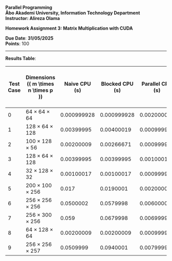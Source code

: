 **Parallel Programming**  
**Åbo Akademi University, Information Technology Department**  
**Instructor: Alireza Olama**

**Homework Assignment 3: Matrix Multiplication with CUDA**

**Due Date**: **31/05/2025**  
**Points**: 100

---



**Results Table**:

| Test Case | Dimensions (\( m \times n \times p \)) | Naive CPU (s) | Blocked CPU (s) | Parallel CPU (s) | Naive CUDA (s) | Tiled CUDA (s) | Tiled CUDA Speedup (vs. Naive CUDA) | Tiled CUDA Speedup (vs. Parallel CPU) |
|-----------|----------------------------------------|----------------|------------------|-------------------|----------------|----------------|--------------------------------------|----------------------------------------|
| 0         | 64 × 64 × 64                           | 0.000999928    | 0.000999928      | 0.00200009        |  0.000145408     | 0.00006464     | 2.25×                      | 30.9×                  |
| 1         | 128 × 64 × 128                         | 0.00399995     | 0.00400019       | 0.000999928       | 0.000178112     | 0.000059744    | 2.98×                      | 16.7×                                 |
| 2         | 100 × 128 × 56                         | 0.00200009     | 0.00266671       | 0.000999928       | 0.000149728      | 7.0336e-05     | 2.13×                                | 14.21×                                  |
| 3         | 128 × 64 × 128                         | 0.00399995     | 0.00399995       | 0.00100017        |  0.000173664     | 0.000054336    | 3.2×                       | 18.4×                                  |
| 4         | 32 × 128 × 32                          | 0.00100017     | 0.00100017       | 0.000999928       |  0.000147424     | 0.00006592     | 2.23×                      | 15.2×                                         |
| 5         | 200 × 100 × 256                        | 0.017          | 0.0190001        | 0.00200009        | 0.000278208     | 0.000097696    | 2.84×                      | 20.4×                                           |
| 6         | 256 × 256 × 256                        | 0.0500002      | 0.0579998        | 0.00600004        | 0.000326496     | 0.000108576    | 3×                         | 55.3×                                           |
| 7         | 256 × 300 × 256                        | 0.059          | 0.0679998        | 0.00699997        | 0.00032912      | 0.00011376     | 2.89×                      | 61.5×                                                 |
| 8         | 64 × 128 × 64                          | 0.00200009     | 0.00200009       | 0.000999928       |0.000148608     | 5.6352e-05     | 2.63×                      | 17.7×                                      |
| 9         | 256 × 256 × 257                        | 0.0509999      | 0.0940001        | 0.0079999         | 0.000343104     | 0.00014288     | 2.4×                       | 56×                                                 |




